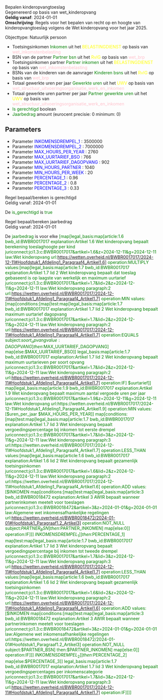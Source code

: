 Bepalen kinderopvangtoeslag \
Gegenereerd op basis van wet_kinderopvang \
**Geldig vanaf**: 2024-01-01 \
**Omschrijving**: Regels voor het bepalen van recht op en hoogte van kinderopvangtoeslag volgens de Wet kinderopvang voor het jaar 2025.


Objecttype: Natuurlijk persoon
- Toetsingsinkomen <span style="color:green">Inkomen</span> uit het <span style="color:yellow"> BELASTINGDIENST </span> op basis van <span style="color:pink"> wet_inkomstenbelasting </span>
- BSN van de partner <span style="color:green">Partner bsn</span> uit het <span style="color:yellow"> RvIG </span> op basis van <span style="color:pink"> wet_brp </span>
- Toetsingsinkomen partner <span style="color:green">Partner inkomen</span> uit het <span style="color:yellow"> BELASTINGDIENST </span> op basis van <span style="color:pink"> wet_inkomstenbelasting </span>
- BSNs van de kinderen van de aanvrager <span style="color:green">Kinderen bsns</span> uit het <span style="color:yellow"> RvIG </span> op basis van <span style="color:pink"> wet_brp </span>
- Totaal gewerkte uren per jaar <span style="color:green">Gewerkte uren</span> uit het <span style="color:yellow"> UWV </span> op basis van <span style="color:pink"> wet_structuur_uitvoeringsorganisatie_werk_en_inkomen </span>
- Totaal gewerkte uren partner per jaar <span style="color:green">Partner gewerkte uren</span> uit het <span style="color:yellow"> UWV </span> op basis van <span style="color:pink"> wet_structuur_uitvoeringsorganisatie_werk_en_inkomen </span>
- <span style="color:green">Is gerechtigd</span> boolean
- <span style="color:green">Jaarbedrag</span> amount (eurocent precisie: 0 minimum: 0)

## Parameters ##
- Parameter <span style="color:blue">INKOMENSDREMPEL_1</span> : 3500000
- Parameter <span style="color:blue">INKOMENSDREMPEL_2</span> : 7000000
- Parameter <span style="color:blue">MAX_HOURS_PER_YEAR</span> : 2760
- Parameter <span style="color:blue">MAX_UURTARIEF_BSO</span> : 766
- Parameter <span style="color:blue">MAX_UURTARIEF_DAGOPVANG</span> : 902
- Parameter <span style="color:blue">MIN_HOURS_PARTNER</span> : 1040
- Parameter <span style="color:blue">MIN_HOURS_PER_WEEK</span> : 20
- Parameter <span style="color:blue">PERCENTAGE_1</span> : 0.96
- Parameter <span style="color:blue">PERCENTAGE_2</span> : 0.8
- Parameter <span style="color:blue">PERCENTAGE_3</span> : 0.33


Regel bepaal/bereken is gerechtigd \
Geldig vanaf: 2024-01-01

De <span style="color: green">is_gerechtigd</span> is
<span style="color:green">true</span>


Regel bepaal/bereken jaarbedrag \
Geldig vanaf: 2024-01-01

De <span style="color: green">jaarbedrag</span> is
voor elke <span style="color:green">[map[legal_basis:map[article:1.6 bwb_id:BWBR0017017 explanation:Artikel 1.6 Wet kinderopvang bepaalt berekening toeslaghoogte per kind juriconnect:jci1.3:c:BWBR0017017&artikel=1.6&z=2024-12-11&g=2024-12-11 law:Wet kinderopvang url:https://wetten.overheid.nl/BWBR0017017/2024-12-11#Hoofdstuk1_Afdeling1_Paragraaf4_Artikel1.6] operation:MULTIPLY values:[map[legal_basis:map[article:1.7 bwb_id:BWBR0017017 explanation:Artikel 1.7 lid 2 Wet kinderopvang bepaalt dat toeslag gebaseerd is op laagste van werkelijk en maximum uurtarief juriconnect:jci1.3:c:BWBR0017017&artikel=1.7&lid=2&z=2024-12-11&g=2024-12-11 law:Wet kinderopvang paragraph:2 url:https://wetten.overheid.nl/BWBR0017017/2024-12-11#Hoofdstuk1_Afdeling1_Paragraaf4_Artikel1.7] operation:MIN values:[map[conditions:[map[test:map[legal_basis:map[article:1.7 bwb_id:BWBR0017017 explanation:Artikel 1.7 lid 2 Wet kinderopvang bepaalt maximum uurtarief dagopvang juriconnect:jci1.3:c:BWBR0017017&artikel=1.7&lid=2&z=2024-12-11&g=2024-12-11 law:Wet kinderopvang paragraph:2 url:https://wetten.overheid.nl/BWBR0017017/2024-12-11#Hoofdstuk1_Afdeling1_Paragraaf4_Artikel1.7] operation:EQUALS subject:$soort_opvang value:DAGOPVANG] then:$MAX_UURTARIEF_DAGOPVANG] map[else:$MAX_UURTARIEF_BSO]] legal_basis:map[article:1.7 bwb_id:BWBR0017017 explanation:Artikel 1.7 lid 2 Wet kinderopvang bepaalt maximum uurtarieven per soort opvang juriconnect:jci1.3:c:BWBR0017017&artikel=1.7&lid=2&z=2024-12-11&g=2024-12-11 law:Wet kinderopvang paragraph:2 url:https://wetten.overheid.nl/BWBR0017017/2024-12-11#Hoofdstuk1_Afdeling1_Paragraaf4_Artikel1.7] operation:IF] $uurtarief]] map[legal_basis:map[article:1.9 bwb_id:BWBR0017017 explanation:Artikel 1.9 Wet kinderopvang bepaalt maximum aantal vergoede uren per jaar juriconnect:jci1.3:c:BWBR0017017&artikel=1.9&z=2024-12-11&g=2024-12-11 law:Wet kinderopvang url:https://wetten.overheid.nl/BWBR0017017/2024-12-11#Hoofdstuk1_Afdeling1_Paragraaf4_Artikel1.9] operation:MIN values:[$uren_per_jaar $MAX_HOURS_PER_YEAR]] map[conditions:[map[test:map[legal_basis:map[article:1.7 bwb_id:BWBR0017017 explanation:Artikel 1.7 lid 3 Wet kinderopvang bepaalt vergoedingspercentage bij inkomen tot eerste drempel juriconnect:jci1.3:c:BWBR0017017&artikel=1.7&lid=3&z=2024-12-11&g=2024-12-11 law:Wet kinderopvang paragraph:3 url:https://wetten.overheid.nl/BWBR0017017/2024-12-11#Hoofdstuk1_Afdeling1_Paragraaf4_Artikel1.7] operation:LESS_THAN values:[map[legal_basis:map[article:1.6 bwb_id:BWBR0017017 explanation:Artikel 1.6 lid 2 Wet kinderopvang bepaalt gezamenlijk toetsingsinkomen juriconnect:jci1.3:c:BWBR0017017&artikel=1.6&lid=2&z=2024-12-11&g=2024-12-11 law:Wet kinderopvang paragraph:2 url:https://wetten.overheid.nl/BWBR0017017/2024-12-11#Hoofdstuk1_Afdeling1_Paragraaf4_Artikel1.6] operation:ADD values:[$INKOMEN map[conditions:[map[test:map[legal_basis:map[article:3 bwb_id:BWBR0018472 explanation:Artikel 3 AWIR bepaalt wanneer partnerinkomen meetelt voor toeslagen juriconnect:jci1.3:c:BWBR0018472&artikel=3&z=2024-01-01&g=2024-01-01 law:Algemene wet inkomensafhankelijke regelingen url:https://wetten.overheid.nl/BWBR0018472/2024-01-01#Hoofdstuk1_Paragraaf1.2_Artikel3] operation:NOT_NULL subject:$PARTNER_BSN] then:$PARTNER_INKOMEN] map[else:0]] operation:IF]]] $INKOMENSDREMPEL_1]] then:$PERCENTAGE_1] map[test:map[legal_basis:map[article:1.7 bwb_id:BWBR0017017 explanation:Artikel 1.7 lid 3 Wet kinderopvang bepaalt vergoedingspercentage bij inkomen tot tweede drempel juriconnect:jci1.3:c:BWBR0017017&artikel=1.7&lid=3&z=2024-12-11&g=2024-12-11 law:Wet kinderopvang paragraph:3 url:https://wetten.overheid.nl/BWBR0017017/2024-12-11#Hoofdstuk1_Afdeling1_Paragraaf4_Artikel1.7] operation:LESS_THAN values:[map[legal_basis:map[article:1.6 bwb_id:BWBR0017017 explanation:Artikel 1.6 lid 2 Wet kinderopvang bepaalt gezamenlijk toetsingsinkomen juriconnect:jci1.3:c:BWBR0017017&artikel=1.6&lid=2&z=2024-12-11&g=2024-12-11 law:Wet kinderopvang paragraph:2 url:https://wetten.overheid.nl/BWBR0017017/2024-12-11#Hoofdstuk1_Afdeling1_Paragraaf4_Artikel1.6] operation:ADD values:[$INKOMEN map[conditions:[map[test:map[legal_basis:map[article:3 bwb_id:BWBR0018472 explanation:Artikel 3 AWIR bepaalt wanneer partnerinkomen meetelt voor toeslagen juriconnect:jci1.3:c:BWBR0018472&artikel=3&z=2024-01-01&g=2024-01-01 law:Algemene wet inkomensafhankelijke regelingen url:https://wetten.overheid.nl/BWBR0018472/2024-01-01#Hoofdstuk1_Paragraaf1.2_Artikel3] operation:NOT_NULL subject:$PARTNER_BSN] then:$PARTNER_INKOMEN] map[else:0]] operation:IF]]] $INKOMENSDREMPEL_2]] then:$PERCENTAGE_2] map[else:$PERCENTAGE_3]] legal_basis:map[article:1.7 bwb_id:BWBR0017017 explanation:Artikel 1.7 lid 3 Wet kinderopvang bepaalt vergoedingspercentages per inkomenscategorie juriconnect:jci1.3:c:BWBR0017017&artikel=1.7&lid=3&z=2024-12-11&g=2024-12-11 law:Wet kinderopvang paragraph:3 url:https://wetten.overheid.nl/BWBR0017017/2024-12-11#Hoofdstuk1_Afdeling1_Paragraaf4_Artikel1.7] operation:IF]]]]</span>


